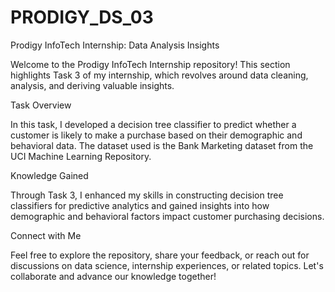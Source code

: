# PRODIGY_DS_03
Prodigy InfoTech Internship: Data Analysis Insights

Welcome to the Prodigy InfoTech Internship repository! This section highlights Task 3 of my internship, which revolves around data cleaning, analysis, and deriving valuable insights.

Task Overview

In this task, I developed a decision tree classifier to predict whether a customer is likely to make a purchase based on their demographic and behavioral data. The dataset used is the Bank Marketing dataset from the UCI Machine Learning Repository.

Knowledge Gained

Through Task 3, I enhanced my skills in constructing decision tree classifiers for predictive analytics and gained insights into how demographic and behavioral factors impact customer purchasing decisions.

Connect with Me

Feel free to explore the repository, share your feedback, or reach out for discussions on data science, internship experiences, or related topics. Let's collaborate and advance our knowledge together!
